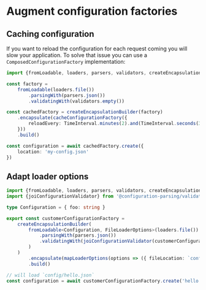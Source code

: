 # Augment configuration factories

## Caching configuration

If you want to reload the configuration for each request coming you will slow your application.
To solve that issue you can use a `ComposedConfigurationFactory` implementation:

```typescript
import {fromLoadable, loaders, parsers, validators, createEncapsulationBuilder, TimeInterval, cacheConfigurationFactory} from '@configuration-parsing/core'

const factory = 
    fromLoadable(loaders.file())
        .parsingWith(parsers.json())
        .validatingWith(validators.empty())

const cachedFactory = createEncapsulationBuilder(factory)
    .encapsulate(cacheConfigurationFactory({
        reloadEvery: TimeInterval.minutes(2).and(TimeInterval.seconds(30))
    }))
    .build()

const configuration = await cachedFactory.create({ 
    location: 'my-config.json' 
})
```

## Adapt loader options

```typescript
import {fromLoadable, loaders, parsers, validators, createEncapsulationBuilder, TimeInterval, mapLoaderOptions} from '@configuration-parsing/core'
import {joiConfigurationValidator} from '@configuration-parsing/validator-joi'

type Configuration = { foo: string }

export const customerConfigurationFactory =
    createEncapsulationBuilder(
        fromLoadable<Configuration, FileLoaderOptions>(loaders.file())
            .parsingWith(parsers.json())
            .validatingWith(joiConfigurationValidator(customerConfigurationSchema)
        )
    )
        .encapsulate(mapLoaderOptions(options => ({ fileLocation: `config/${options}.json` })))
        .build()

// will load `config/hello.json`
const configuration = await customerConfigurationFactory.create('hello')
```
